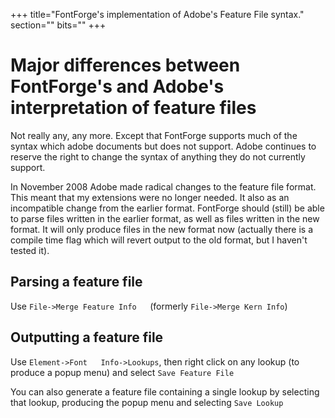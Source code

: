 +++
title="FontForge's implementation of Adobe's Feature File syntax."
section=""
bits=""
+++


Major differences between FontForge's and Adobe's interpretation of feature files
=================================================================================

Not really any, any more. Except that FontForge supports much of the
syntax which adobe documents but does not support. Adobe continues to
reserve the right to change the syntax of anything they do not currently
support.

In November 2008 Adobe made radical changes to the feature file format.
This meant that my extensions were no longer needed. It also as an
incompatible change from the earlier format. FontForge should (still) be
able to parse files written in the earlier format, as well as files
written in the new format. It will only produce files in the new format
now (actually there is a compile time flag which will revert output to
the old format, but I haven't tested it).

Parsing a feature file
----------------------

Use `File->Merge Feature Info   `(formerly `File->Merge Kern Info`)

Outputting a feature file
-------------------------

Use `Element->Font   Info->Lookups`, then right click on any lookup (to
produce a popup menu) and select `Save Feature File`

You can also generate a feature file containing a single lookup by
selecting that lookup, producing the popup menu and selecting
`Save Lookup`


